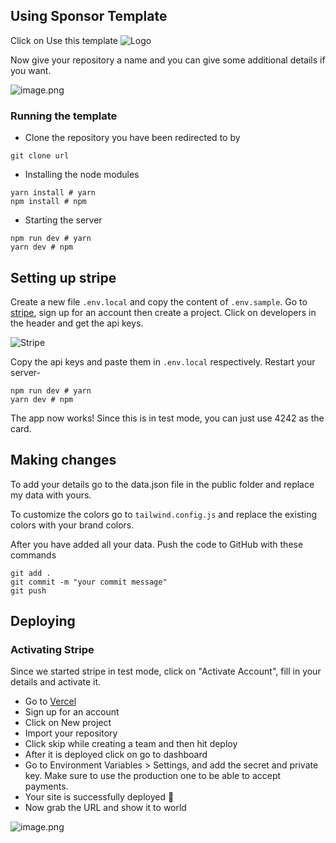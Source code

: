 ## Using Sponsor Template

Click on Use this template
![Logo](https://cdn.hashnode.com/res/hashnode/image/upload/v1631617252765/s_PLlBQ2K.png)

Now give your repository a name and you can give some additional details if you want.

![image.png](https://user-images.githubusercontent.com/76690419/150760062-9544119b-9d4e-47ac-8c32-5c9a9d47e5e0.png)

### Running the template

- Clone the repository you have been redirected to by

```
git clone url
```

- Installing the node modules

```
yarn install # yarn
npm install # npm
```

- Starting the server

```
npm run dev # yarn
yarn dev # npm
```

## Setting up stripe

Create a new file `.env.local` and copy the content of `.env.sample`. Go to [stripe](https://stripe.com/), sign up for an account then create a project. Click on developers in the header and get the api keys.

![Stripe](https://user-images.githubusercontent.com/76690419/150771610-bf352cf1-7ff1-40a2-9d80-ebeb59af3c18.png)

Copy the api keys and paste them in `.env.local` respectively. Restart your server-

```
npm run dev # yarn
yarn dev # npm
```

The app now works! Since this is in test mode, you can just use 4242 as the card.

## Making changes

To add your details go to the data.json file in the public folder and replace my data with yours.

To customize the colors go to `tailwind.config.js` and replace the existing colors with your brand colors.

After you have added all your data. Push the code to GitHub with these commands

```
git add .
git commit -m "your commit message"
git push
```

## Deploying

### Activating Stripe

Since we started stripe in test mode, click on "Activate Account", fill in your details and activate it.

- Go to [Vercel](https://vercel.com/dashboard)
- Sign up for an account
- Click on New project
- Import your repository
- Click skip while creating a team and then hit deploy
- After it is deployed click on go to dashboard
- Go to Environment Variables > Settings, and add the secret and private key. Make sure to use the production one to be able to accept payments.
- Your site is successfully deployed 🥳
- Now grab the URL and show it to world

![image.png](https://user-images.githubusercontent.com/76690419/150772794-5705ffd2-168c-4716-a4e5-df8703fe7ea2.png)
